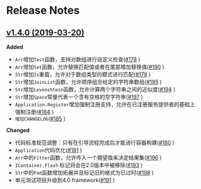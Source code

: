 # Release Notes

## [v1.4.0 (2019-03-20)](https://github.com/CatLib/Core/releases/tag/v1.4.0)

**Added**

- `Arr`增加`Test`函数，支持对数组进行自定义检查([#178](https://github.com/CatLib/Core/issues/178) )
- `Arr`增加`Set`函数，允许替换匹配值或者在尾部增加替换值([#190](https://github.com/CatLib/Core/issues/190) )
- `Str`增加`Is`重载，允许对于数组类型的模式进行匹配([#179](https://github.com/CatLib/Core/issues/179) )
- `Str`增加`JoinList`函数，允许顺序组合给定的字符串数组([#195](https://github.com/CatLib/Core/issues/195) )
- `Str`增加`Levenshtein`函数，允许计算两个字符串之间的近似度([#194](https://github.com/CatLib/Core/issues/194) )
- `Str`增加`Space`常量代表一个含有空格的空字符串([#197](https://github.com/CatLib/Core/issues/197) )
- `Application.Register`增加强制注册支持，允许在已注册服务提供者的基础上强制注册([#184](https://github.com/CatLib/Core/issues/184) )
- `增加CHANGELOG`([#185](https://github.com/CatLib/Core/issues/185) )

**Changed**

- 代码标准规范调整：只有在引导流程完成后才能进行容器构建([#180](https://github.com/CatLib/Core/issues/180) )
- `Application`代码优化([#181](https://github.com/CatLib/Core/issues/181) )
- `Arr`中的`Filter`函数，允许传入一个期望值来决定结果集([#196](https://github.com/CatLib/Core/issues/196) )
- `IContainer.Flash` 标记将会在2.0版本中被移除([#193](https://github.com/CatLib/Core/issues/193) )
- `Str`中的`Pad`函数增加拓展并且标记旧的格式为已过时([#198](https://github.com/CatLib/Core/issues/198) )
- 单元测试项目升级到4.0 framework([#191](https://github.com/CatLib/Core/issues/191) )